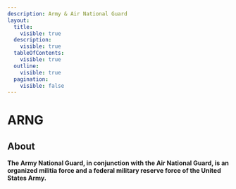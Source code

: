 ```yaml
---
description: Army & Air National Guard
layout:
  title:
    visible: true
  description:
    visible: true
  tableOfContents:
    visible: true
  outline:
    visible: true
  pagination:
    visible: false
---
```


# ARNG

## About

**The Army National Guard, in conjunction with the Air National Guard, is an organized militia force and a federal military reserve force of the United States Army.**
